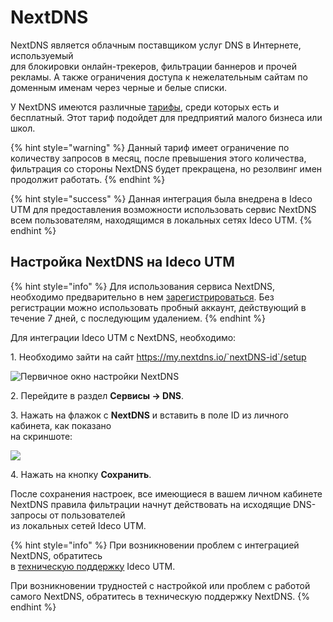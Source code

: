 # NextDNS

NextDNS является облачным поставщиком услуг DNS в Интернете, используемый\
для блокировки онлайн-трекеров, фильтрации баннеров и прочей рекламы. А также ограничения доступа к нежелательным сайтам по доменным именам через черные и белые списки.

У NextDNS имеются различные [тарифы](https://nextdns.io/pricing), среди которых есть и бесплатный. Этот тариф подойдет для предприятий малого бизнеса или школ.

{% hint style="warning" %}
Данный тариф имеет ограничение по количеству запросов в месяц, после превышения этого количества, фильтрация со стороны NextDNS будет прекращена, но резолвинг имен продолжит работать.
{% endhint %}

{% hint style="success" %}
Данная интеграция была внедрена в Ideco UTM для предоставления возможности использовать сервис NextDNS всем пользователям, находящимся в локальных сетях Ideco UTM.
{% endhint %}

## Настройка NextDNS на Ideco UTM

{% hint style="info" %}
Для использования сервиса NextDNS, необходимо предварительно в нем [зарегистрироваться](https://my.nextdns.io). Без регистрации можно использовать пробный аккаунт, действующий в течение 7 дней, с последующим удалением.
{% endhint %}

Для интеграции Ideco UTM с NextDNS, необходимо:

1\. Необходимо зайти на сайт https://my.nextdns.io/`nextDNS-id`/setup

![Первичное окно настройки NextDNS](../../../.gitbook/assets/nextdns\_first\_configuration.png)

2\. Перейдите в раздел **Сервисы -> DNS**.

3\. Нажать на флажок с **NextDNS** и вставить в поле ID из личного кабинета, как показано\
на скриншоте:

![](../../../.gitbook/assets/nextdns\_paste\_id\_in\_dns.png)

4\. Нажать на кнопку **Сохранить**.

После сохранения настроек, все имеющиеся в вашем личном кабинете NextDNS правила фильтрации начнут действовать на исходящие DNS-запросы от пользователей\
из локальных сетей Ideco UTM.

{% hint style="info" %}
При возникновении проблем с интеграцией NextDNS, обратитесь\
в [техническую поддержку](../../../general/technical-support.md) Ideco UTM.

При возникновении трудностей с настройкой или проблем с работой\
самого NextDNS, обратитесь в техническую поддержку NextDNS.
{% endhint %}
